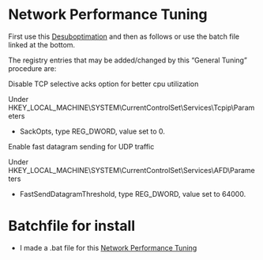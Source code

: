 # Network Performance Tuning

First use this [Desuboptimation](https://github.com/MysticFoxDE/WINDOWS-OPTIMIZATIONS/blob/main/W10ANDW11-NETWORK-TCP-DESUBOPTIMIZATION.ps1) and then as follows or use the batch file linked at the bottom.

The registry entries that may be added/changed by this “General Tuning” procedure are:

Disable TCP selective acks option for better cpu utilization

Under HKEY_LOCAL_MACHINE\SYSTEM\CurrentControlSet\Services\Tcpip\Parameters
                            
- SackOpts, type REG_DWORD, value set to 0.


Enable fast datagram sending for UDP traffic

Under HKEY_LOCAL_MACHINE\SYSTEM\CurrentControlSet\Services\AFD\Parameters
                            
- FastSendDatagramThreshold, type REG_DWORD, value set to 64000.


# Batchfile for install

- I made a .bat file for this [Network Performance Tuning](https://github.com/moffa89/Apex-Legends-Autoexec-2025/blob/main/Tweaks/Network%20Performance%20Tuning/Network%20Performance%20Tuning.bat)
